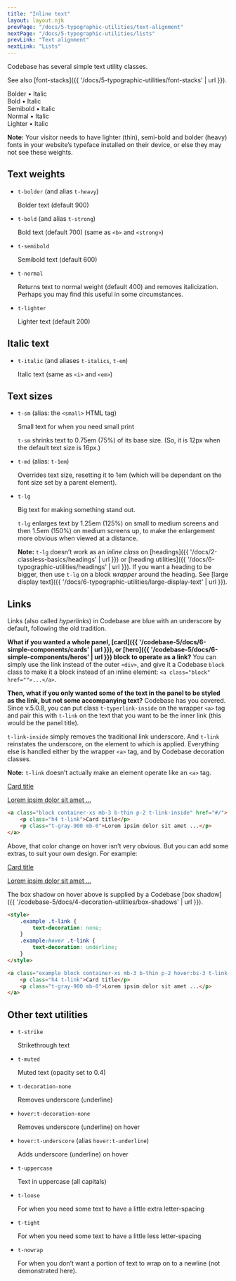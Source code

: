 ```yaml
---
title: "Inline text"
layout: layout.njk
prevPage: "/docs/5-typographic-utilities/text-alignment"
nextPage: "/docs/5-typographic-utilities/lists"
prevLink: "Text alignment"
nextLink: "Lists"
---
```


Codebase has several simple text utility classes.

See also [font-stacks]({{ '/docs/5-typographic-utilities/font-stacks' | url }}).

<span class="t-bolder">Bolder • <span class="t-italic">Italic</span></span><br>
<span class="t-bold">Bold • <span class="t-italic">Italic</span></span><br>
<span class="t-semibold">Semibold • <span class="t-italic">Italic</span></span><br>
<span class="t-normal">Normal • <span class="t-italic">Italic</span></span><br>
<span class="t-lighter">Lighter • <span class="t-italic">Italic</span></span>

**Note:** Your visitor needs to have lighter (thin), semi-bold and bolder (heavy) fonts in your website’s typeface installed on their device, or else they may not see these weights.

## Text weights

* `t-bolder` (and alias `t-heavy`)

    <span class="t-bolder">Bolder text (default 900)</span>

* `t-bold` (and alias `t-strong`)

    <span class="t-bold">Bold text (default 700)</span> (same as `<b>` and `<strong>`)

* `t-semibold`

    <span class="t-semibold">Semibold text (default 600)</span>

* `t-normal`

    <span class="t-bold t-italic">Returns text to normal weight (default 400) and removes italicization. <span class="t-normal">Perhaps you may find this useful</span> in some circumstances.</span>

* `t-lighter`

    <span class="t-lighter">Lighter text (default 200)</span>

## Italic text

* `t-italic` (and aliases `t-italics`, `t-em`)

    <span class="t-italic">Italic text</span> (same as `<i>` and `<em>`)

## Text sizes

* `t-sm` (alias: the `<small>` HTML tag)

    Small text for <span class="t-sm">when you need small print</span>

    `t-sm` shrinks text to 0.75em (75%) of its base size. (So, it is 12px when the default text size is 16px.)

* `t-md` (alias: `t-1em`)

    Overrides text size, resetting it to 1em (which will be dependant on the font size set by a parent element).

* `t-lg`

    Big text for making <span class="t-lg">something</span> stand out.

    `t-lg` enlarges text by 1.25em (125%) on small to medium screens and then 1.5em (150%) on medium screens up, to make the enlargement more obvious when viewed at a distance.

    **Note:** `t-lg` doesn’t work as an _inline class_ on [headings]({{ '/docs/2-classless-basics/headings' | url }}) or [heading utilities]({{ '/docs/6-typographic-utilities/headings' | url }}). If you want a heading to be bigger, then use `t-lg` on a block _wrapper_ around the heading. See [large display text]({{ '/docs/6-typographic-utilities/large-display-text' | url }}).

## Links

Links (also called _hyperlinks_) in Codebase are blue with an underscore by default, following the old tradition.

**What if you wanted a whole panel, [card]({{ '/codebase-5/docs/6-simple-components/cards' | url }}), or [hero]({{ '/codebase-5/docs/6-simple-components/heros' | url }}) block to operate as a link?** You can simply use the link instead of the outer `<div>`, and give it a Codebase `block` class to make it a block instead of an inline element: `<a class="block" href="">...</a>`.

**Then, what if you only wanted some of the text in the panel to be styled as the link, but not some accompanying text?** Codebase has you covered. Since v.5.0.8, you can put class `t-typerlink-inside` on the wrapper `<a>` tag and pair this with `t-link` on the text that you want to be the inner link (this would be the panel title).

`t-link-inside` simply removes the traditional link underscore. And `t-link` reinstates the underscore, on the element to which is applied. Everything else is handled either by the wrapper `<a>` tag, and by Codebase decoration classes.

**Note:** `t-link` doesn’t actually make an element operate like an `<a>` tag.

<a class="block container-xs mb-3 b-thin p-2 t-link-inside" href="#/">
    <p class="h4 t-link">Card title</p>
    <p class="t-gray-900 mb-0">Lorem ipsim dolor sit amet ...</p>
</a>

```html
<a class="block container-xs mb-3 b-thin p-2 t-link-inside" href="#/">
    <p class="h4 t-link">Card title</p>
    <p class="t-gray-900 mb-0">Lorem ipsim dolor sit amet ...</p>
</a>
```

Above, that color change on hover isn’t very obvious. But you can add some extras, to suit your own design. For example:

<style>
    .example .t-link {
        text-decoration: none;
    }
    .example:hover .t-link {
        text-decoration: underline;
    }
</style>

<a class="example block container-xs mb-3 b-thin p-2 hover:bs-3 t-link-inside" href="#/">
    <p class="h4 t-link">Card title</p>
    <p class="t-gray-900 mb-0">Lorem ipsim dolor sit amet ...</p>
</a>

The box shadow on hover above is supplied by a Codebase [box shadow]({{ '/codebase-5/docs/4-decoration-utilities/box-shadows' | url }}).

```html
<style>
    .example .t-link {
        text-decoration: none;
    }
    .example:hover .t-link {
        text-decoration: underline;
    }
</style>

<a class="example block container-xs mb-3 b-thin p-2 hover:bs-3 t-link-inside" href="#/">
    <p class="h4 t-link">Card title</p>
    <p class="t-gray-900 mb-0">Lorem ipsim dolor sit amet ...</p>
</a>
```

## Other text utilities

* `t-strike`

    <span class="t-strike">Strikethrough text</span>

* `t-muted`

    <span class="t-muted">Muted text (opacity set to 0.4)</span>

* `t-decoration-none`

    Removes underscore (underline)

* `hover:t-decoration-none`

    Removes underscore (underline) on hover

* `hover:t-underscore` (alias `hover:t-underline`)

    Adds underscore (underline) on hover

* `t-uppercase`

    <span class="t-uppercase">Text in uppercase</span> (all capitals)


* `t-loose`

    For when you need some text to have <span class="t-loose">a little extra letter-spacing</span>

* `t-tight`

    For when you need some text to have <span class="t-tight">a little less letter-spacing</span>

* `t-nowrap`

    For when you don’t want a portion of text to wrap on to a newline (not demonstrated here).